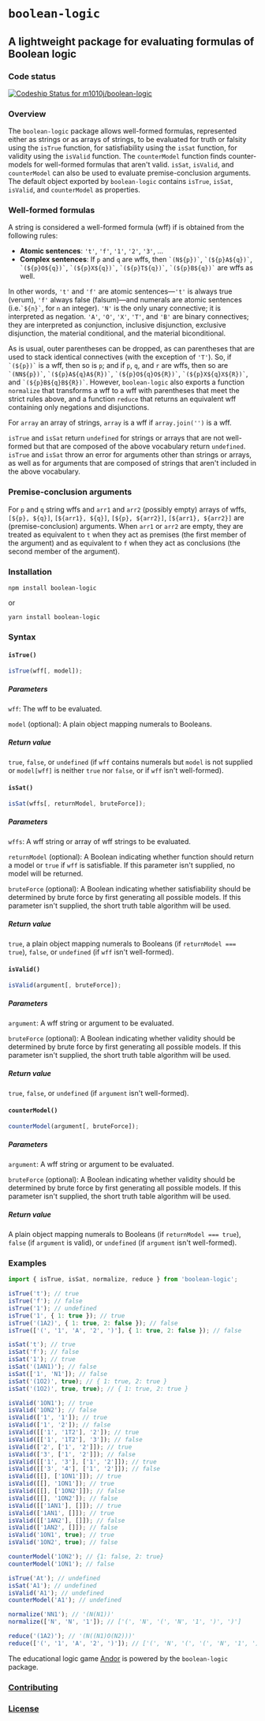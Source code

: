 # `boolean-logic`

## A lightweight package for evaluating formulas of Boolean logic

### Code status

[ ![Codeship Status for m1010j/boolean-logic](https://app.codeship.com/projects/5a9e6f80-33db-0136-62d8-0e66b751bd02/status?branch=master)](https://app.codeship.com/projects/288987)

### Overview

The `boolean-logic` package allows well-formed formulas, represented either as strings or as arrays of strings, to be evaluated for truth or falsity using the `isTrue` function, for satisfiability using the `isSat` function, for validity using the `isValid` function. The `counterModel` function finds counter-models for well-formed formulas that aren't valid. `isSat`, `isValid`, and `counterModel` can also be used to evaluate premise-conclusion arguments. The default object exported by `boolean-logic` contains `isTrue`, `isSat`, `isValid`, and `counterModel` as properties.

### Well-formed formulas

A string is considered a well-formed formula (wff) if is obtained from the following rules:

* **Atomic sentences**: `'t'`, `'f'`, `'1'`, `'2'`, `'3'`, ...
* **Complex sentences**: If `p` and `q` are wffs, then `` `(N${p})` ``, `` `(${p}A${q})` ``, `` `(${p}O${q})` ``, `` `(${p}X${q})` ``, `` `(${p}T${q})` ``, `` `(${p}B${q})` `` are wffs as well.

In other words, `'t'` and `'f'` are atomic sentences&mdash;`'t'` is always true (verum), `'f'` always false (falsum)&mdash;and numerals are atomic sentences (i.e.`` `${n}` ``, for `n` an integer). `'N'` is the only unary connective; it is interpreted as negation. `'A'`, `'O'`, `'X'`, `'T'`, and `'B'` are binary connectives; they are interpreted as conjunction, inclusive disjunction, exclusive disjunction, the material conditional, and the material biconditional.

As is usual, outer parentheses can be dropped, as can parentheses that are used to stack identical connectives (with the exception of `'T'`). So, if `` `(${p})` `` is a wff, then so is `p`; and if `p`, `q`, and `r` are wffs, then so are `` `(NN${p})` ``, `` `(${p}A${q}A${R})` ``, `` `(${p}O${q}O${R})` ``, `` `(${p}X${q}X${R})` ``, and `` `(${p}B${q}B${R})` ``. However, `boolean-logic` also exports a function `normalize` that transforms a wff to a wff with parentheses that meet the strict rules above, and a function `reduce` that returns an equivalent wff containing only negations and disjunctions.

For `array` an array of strings, `array` is a wff if `array.join('')` is a wff.

`isTrue` and `isSat` return `undefined` for strings or arrays that are not well-formed but that are composed of the above vocabulary return `undefined`. `isTrue` and `isSat` throw an error for arguments other than strings or arrays, as well as for arguments that are composed of strings that aren't included in the above vocabulary.

### Premise-conclusion arguments

For `p` and `q` string wffs and `arr1` and `arr2` (possibly empty) arrays of wffs, `[${p}, ${q}]`, `[${arr1}, ${q}]`, `[${p}, ${arr2}]`, `[${arr1}, ${arr2}]` are (premise-conclusion) arguments. When `arr1` or `arr2` are empty, they are treated as equivalent to `t` when they act as premises (the first member of the argument) and as equivalent to `f` when they act as conclusions (the second member of the argument).

### Installation

`npm install boolean-logic`

or

`yarn install boolean-logic`

### Syntax

#### `isTrue()`

```javascript
isTrue(wff[, model]);
```

##### Parameters

`wff`: The wff to be evaluated.

`model` (optional): A plain object mapping numerals to Booleans.

##### Return value

`true`, `false`, or `undefined` (if `wff` contains numerals but `model` is not supplied or `model[wff]` is neither `true` nor `false`, or if `wff` isn't well-formed).

#### `isSat()`

```javascript
isSat(wffs[, returnModel, bruteForce]);
```

##### Parameters

`wffs`: A wff string or array of wff strings to be evaluated.

`returnModel` (optional): A Boolean indicating whether function should return a model or `true` if `wff` is satisfiable. If this parameter isn't supplied, no model will be returned.

`bruteForce` (optional): A Boolean indicating whether satisfiability should be determined by brute force by first generating all possible models. If this parameter isn't supplied, the short truth table algorithm will be used.

##### Return value

`true`, a plain object mapping numerals to Booleans (if `returnModel === true`), `false`, or `undefined` (if `wff` isn't well-formed).

#### `isValid()`

```javascript
isValid(argument[, bruteForce]);
```

##### Parameters

`argument`: A wff string or argument to be evaluated.

`bruteForce` (optional): A Boolean indicating whether validity should be determined by brute force by first generating all possible models. If this parameter isn't supplied, the short truth table algorithm will be used.

##### Return value

`true`, `false`, or `undefined` (if `argument` isn't well-formed).

#### `counterModel()`

```javascript
counterModel(argument[, bruteForce]);
```

##### Parameters

`argument`: A wff string or argument to be evaluated.

`bruteForce` (optional): A Boolean indicating whether validity should be determined by brute force by first generating all possible models. If this parameter isn't supplied, the short truth table algorithm will be used.

##### Return value

A plain object mapping numerals to Booleans (if `returnModel === true`), `false` (if `argument` is valid), or `undefined` (if `argument` isn't well-formed).

### Examples

```javascript
import { isTrue, isSat, normalize, reduce } from 'boolean-logic';

isTrue('t'); // true
isTrue('f'); // false
isTrue('1'); // undefined
isTrue('1', { 1: true }); // true
isTrue('(1A2)', { 1: true, 2: false }); // false
isTrue(['(', '1', 'A', '2', ')'], { 1: true, 2: false }); // false

isSat('t'); // true
isSat('f'); // false
isSat('1'); // true
isSat('(1AN1)'); // false
isSat(['1', 'N1']); // false
isSat('(1O2)', true); // { 1: true, 2: true }
isSat('(1O2)', true, true); // { 1: true, 2: true }

isValid('1ON1'); // true
isValid('1ON2'); // false
isValid(['1', '1']); // true
isValid(['1', '2']); // false
isValid([['1', '1T2'], '2']); // true
isValid([['1', '1T2'], '3']); // false
isValid(['2', ['1', '2']]); // true
isValid(['3', ['1', '2']]); // false
isValid([['1', '3'], ['1', '2']]); // true
isValid([['3', '4'], ['1', '2']]); // false
isValid([[], ['1ON1']]); // true
isValid([[], '1ON1']); // true
isValid([[], ['1ON2']]); // false
isValid([[], '1ON2']); // false
isValid([['1AN1'], []]); // true
isValid(['1AN1', []]); // true
isValid([['1AN2'], []]); // false
isValid(['1AN2', []]); // false
isValid('1ON1', true); // true
isValid('1ON2', true); // false

counterModel('1ON2'); // {1: false, 2: true}
counterModel('1ON1'); // false

isTrue('At'); // undefined
isSat('A1'); // undefined
isValid('A1'); // undefined
counterModel('A1'); // undefined

normalize('NN1'); // '(N(N1))'
normalize(['N', 'N', '1']); // ['(', 'N', '(', 'N', '1', ')', ')']

reduce('(1A2)'); // '(N((N1)O(N2)))'
reduce(['(', '1', 'A', '2', ')']); // ['(', 'N', '(', '(', 'N', '1', ')', 'O', '(', 'N', '2', ')', ')', ')']
```

The educational logic game [Andor](http://www.andor.fun) is powered by the `boolean-logic` package.

### [Contributing](./CONTRIBUTING.md)

### [License](./LICENSE)
